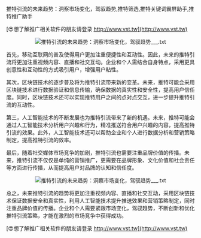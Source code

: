 推特引流的未来趋势：洞察市场变化，驾驭趋势,推特筛选,推特关键词霸屏助手,推特推广助手

[😍想了解推广相关软件的朋友请登录 http://www.vst.tw](http://www.vst.tw)

 <center><img src="https://vst.tw/MP4/tuiguang/png/6.png" alt="推特引流的未来趋势：洞察市场变化，驾驭趋势___.txt"></center>

首先，移动互联网的普及使得用户更加注重便捷性和互动性。因此，未来的推特引流将更加注重视频内容、直播和社交互动。企业和个人需结合自身特点，采用更具创意性和互动性的方式吸引用户，增强用户粘性。

其次，区块链技术的逐步普及将为推特引流带来新的变革。未来，推特可能会采用区块链技术进行数据验证和信息传输，确保数据的真实性和安全性，提高用户信任度。同时，区块链技术还可以实现推特用户之间的点对点交互，进一步提升推特引流的互动性。

第三，人工智能技术的不断发展也为推特引流带来了新的机遇。未来，推特可能会通过人工智能技术分析用户兴趣和行为，精准推送符合用户兴趣的内容，提高推特引流的效果。此外，人工智能技术还可以帮助企业和个人进行数据分析和营销策略制定，提高推特引流的效率。

最后，随着社交媒体市场竞争的加剧，推特引流也需要注重品牌价值的传播。未来，推特引流不仅仅是单纯的营销推广，更需要在品牌形象、文化价值和社会责任等方面进行传播，从而提高用户对品牌的认知和信任度。

 <center><img src="https://vst.tw/MP4/tuiguang/png/2.png" alt="推特引流的未来趋势：洞察市场变化，驾驭趋势___.txt"></center>

总之，未来推特引流的趋势将更加注重视频内容、直播和社交互动，采用区块链技术保证数据安全和真实性，利用人工智能技术提升推送效果和营销策略制定，同时注重品牌价值的传播。企业和个人需要紧跟市场变化，驾驭趋势，不断创新和优化推特引流策略，才能在激烈的市场竞争中获得成功。

[😍想了解推广相关软件的朋友请登录 http://www.vst.tw](http://www.vst.tw)



